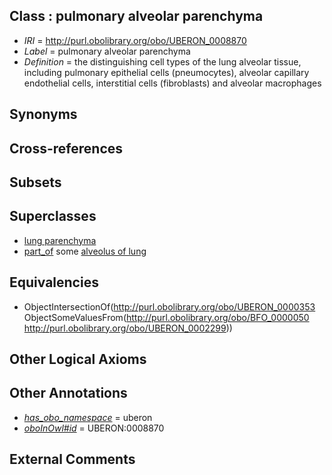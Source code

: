 
## Class : pulmonary alveolar parenchyma

 * *IRI* = http://purl.obolibrary.org/obo/UBERON_0008870
 * *Label* = pulmonary alveolar parenchyma
 * *Definition* = the distinguishing cell types of the lung alveolar tissue, including pulmonary epithelial cells (pneumocytes), alveolar capillary endothelial cells, interstitial cells (fibroblasts) and alveolar macrophages

## Synonyms


## Cross-references


## Subsets


## Superclasses

 * [lung parenchyma](../../UBERON/46/UBERON_0008946.md)
 * [part_of](../../BFO/50/BFO_0000050.md) some [alveolus of lung](../../UBERON/99/UBERON_0002299.md)

## Equivalencies

 * ObjectIntersectionOf(<http://purl.obolibrary.org/obo/UBERON_0000353> ObjectSomeValuesFrom(<http://purl.obolibrary.org/obo/BFO_0000050> <http://purl.obolibrary.org/obo/UBERON_0002299>))

## Other Logical Axioms


## Other Annotations

 * *[has_obo_namespace](../../ce/oboInOwl#hasOBONamespace.md)* = uberon
 * *[oboInOwl#id](../../id/oboInOwl#id.md)* = UBERON:0008870

## External Comments

